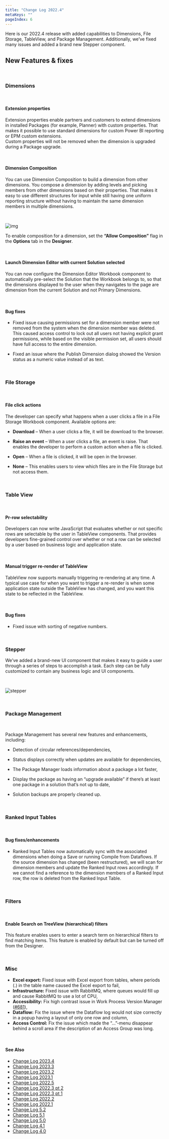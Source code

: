 ```yaml
---
title: "Change Log 2022.4"
metaKeys: ""
pageIndex: 6
---
```


Here is our 2022.4 release with added capabilities to Dimensions, File Storage, TableView, and Package Management. Additionally, we’ve fixed many issues and added a brand new Stepper component.

## New Features & fixes

<br/>

### Dimensions

<br/>

#### Extension properties

Extension properties enable partners and customers to extend dimensions in installed Packages (for example, Planner) with custom properties. That makes it possible to use standard dimensions for custom Power BI reporting or EPM custom extensions.  
Custom properties will not be removed when the dimension is upgraded during a Package upgrade.

<br/>

#### Dimension Composition

You can use Dimension Composition to build a dimension from other dimensions. You compose a dimension by adding levels and picking members from other dimensions based on their properties. That makes it easy to use different structures for input while still having one uniform reporting structure without having to maintain the same dimension members in multiple dimensions.

<br/>

![img](https://profitbasedocs.blob.core.windows.net/images/dimChLog.png)

To enable composition for a dimension, set the **“Allow Composition”** flag in the **Options** tab in the **Designer**.

<br/>

#### Launch Dimension Editor with current Solution selected

You can now configure the Dimension Editor Workbook component to automatically pre-select the Solution that the Workbook belongs to, so that the dimensions displayed to the user when they navigates to the page are dimension from the current Solution and not Primary Dimensions.

<br/>

#### Bug fixes

- Fixed issue causing permissions set for a dimension member were not removed from the system when the dimension member was deleted. This caused access control to lock out all users not having explicit grant permissions, while based on the visible permission set, all users should have full access to the entire dimension.

- Fixed an issue where the Publish Dimension dialog showed the Version status as a numeric value instead of as text.

<br/>

### File Storage

<br/>

#### File click actions

The developer can specify what happens when a user clicks a file in a File Storage Workbook component. Available options are:

- **Download** – When a user clicks a file, it will be download to the browser.

- **Raise an event** – When a user clicks a file, an event is raise. That enables the developer to perform a custom action when a file is clicked.

- **Open** – When a file is clicked, it will be open in the browser.

- **None** – This enables users to view which files are in the File Storage but not access them.

<br/>

### Table View

<br/>

#### Pr-row selectability

Developers can now write JavaScript that evaluates whether or not specific rows are selectable by the user in TableView components. That provides developers fine-grained control over whether or not a row can be selected by a user based on business logic and application state.

<br/>

#### Manual trigger re-render of TableView

TableView now supports manually triggering re-rendering at any time. A typical use case for when you want to trigger a re-render is when some application state outside the TableView has changed, and you want this state to be reflected in the TableView.

<br/>

#### Bug fixes

- Fixed issue with sorting of negative numbers.

<br/>

### Stepper

We’ve added a brand-new UI component that makes it easy to guide a user through a series of steps to accomplish a task. Each step can be fully customized to contain any business logic and UI components.

<br/>

![stepper](https://profitbasedocs.blob.core.windows.net/images/stepper.png)

<br/>

### Package Management

<br/>

Package Management has several new features and enhancements, including:

- Detection of circular references/dependencies,

- Status displays correctly when updates are available for dependencies,

- The Package Manager loads information about a package a lot faster,

- Display the package as having an “upgrade available” if there’s at least one package in a solution that’s not up to date,

- Solution backups are properly cleaned up.

<br/>

### Ranked Input Tables

<br/>

#### Bug fixes/enhancements

- Ranked Input Tables now automatically sync with the associated dimensions when doing a Save or running Compile from Dataflows. If the source dimension has changed (been restructured), we will scan for dimension members and update the Ranked Input rows accordingly. If we cannot find a reference to the dimension members of a Ranked Input row, the row is deleted from the Ranked Input Table.

<br/>

### Filters

<br/>

#### Enable Search on TreeView (hierarchical) filters

This feature enables users to enter a search term on hierarchical filters to find matching items. This feature is enabled by default but can be turned off from the Designer.

<br/>

### Misc

- **Excel export:** Fixed issue with Excel export from tables, where periods (.) in the table name caused the Excel export to fail,
- **Infrastructure:** Fixed issue with RabbitMQ, where queues would fill up and cause RabbitMQ to use a lot of CPU,
- **Accessibility:** Fix high contrast issue in Work Process Version Manager ([#681](https://support.profitbase.com/platform/invision-beta/-/issues/681)),
- **Dataflow:** Fix the issue where the Dataflow log would not size correctly in a popup having a layout of only one row and column,
- **Access Control:** Fix the issue which made the “…”-menu disappear behind a scroll area if the description of an Access Group was long.

<br/>

#### See Also

- [Change Log 2023.4](changelog23_4.md)
- [Change Log 2023.3](changelog23_3.md)
- [Change Log 2023.2](changelog23_2.md)
- [Change Log 2023.1](changelog23_1.md)
- [Change Log 2022.5](changelog22_5.md)
- [Change Log 2022.3 pt 2](changelog22_3_2.md)
- [Change Log 2022.3 pt 1](changelog22_3_1.md)
- [Change Log 2022.2](changelog22_2.md)
- [Change Log 2022.1](changelog22_1.md)
- [Change Log 5.2](changelog52.md)
- [Change Log 5.1](changelog51.md)
- [Change Log 5.0](changelog5.md)
- [Change Log 4.1](changelog41.md)
- [Change Log 4.0](changelog40.md)

